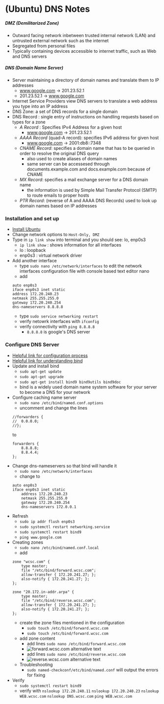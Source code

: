 (Ubuntu) DNS Notes
======

##### DMZ (Demilitarized Zone)
- Outward facing network inbetween trusted internal network (LAN) and untrusted external network such as the internet
- Segregated from personal files
- Typically containing devices accessible to internet traffic, such as Web and DNS servers

##### DNS (Domain Name Server)
- Server maintaining a directory of domain names and translate them to IP addresses
	- www.google.com -> 201.23.52.1
	- 201.23.52.1 -> www.google.com
- Internet Service Providers view DNS servers to translate a web address you type into an IP address
- DNS Zone: a set of DNS records for a single domain 
- DNS Record : single entry of instructions on handling requests based on types for a zone
	- _A Record_ : Specifies IPv4 Address for a given host 
		- www.google.com -> 201.23.52.1
	- _AAAA Record_ (quad-A record): specifies IPv6 address for given host
		- www.google.com -> 2001:db8::7348
	- _CNAME Record_: specifies a domain name that has to be queried in order to resolve the original DNS query 
		- also used to create aliases of domain names
		- same server can be accessesed through documents.example.com and docs.example.com because of CNAME
	- _MX Record_: specifies a mail exchange server for a DNS domain name
		- the information is used by Simple Mail Transfer Protocol (SMTP) to route emails to proper hosts
	- _PTR Record_: (reverse of A and AAAA DNS Records) used to look up domain names based on IP addresses
	
### Installation and set up
- [Install Ubuntu](https://www.ubuntu.com/download/server)
- Change network options to `Host-Only, DMZ`
- Type in `ip link show` into terminal and you should see: lo, enp0s3
	- `ip link show` : shows information for all interfaces 
	- lo : loopback
	- enp0s3 : virtual network driver
- Add another interface
	- type `sudo nano /etc/network/interfaces` to edit the network interfaces configuration file with console based text editor nano
	- add 
	```
	auto enp0s3
	iface enp0s3 inet static
	address 172.20.240.23
	netmask 255.255.255.0
	gateway 172.20.240.254
	dns-nameservers 8.8.8.8
	```
	- type `sudo service networking restart`
	- verify netowrk interfaces with `ifconfig`
	- verify connectivity with `ping 8.8.8.8` 
		- `8.8.8.8` is google's DNS server

### Configure DNS Server
- [Helpful link for configuration process](https://www.ostechnix.com/install-and-configure-dns-server-ubuntu-16-04-lts/)
- [Helpful link for understanding bind](http://www.firewall.cx/linux-knowledgebase-tutorials/system-and-network-services/829-linux-bind-introduction.html)
- Update and install bind
	- `sudo apt-get update`
	- `sudo apt-get upgrade`
	- `sudo apt-get install bind9 bind9utils bind9doc`
	- bind is a widely used domain name system software for your server to become a DNS for your network 
- Configure caching name server
	- `sudo nano /etc/bind/named.conf.options`
	- uncomment and change the lines 
	```
	//forwarders {
	//	0.0.0.0;
	//};
	```
	to 
	```
	forwarders {
		8.8.8.8;
		8.8.4.4;
	};
	```
- Change dns-nameservers so that bind will handle it 
	- `sudo nano /etc/network/interfaces`
	- change to 
	```
	auto enp0s3
	iface enp0s3 inet static
		address 172.20.240.23
		netmask 255.255.255.0
		gateway 172.20.240.254
		dns-nameservers 172.0.0.1
	```
- Refresh 
	- `sudo ip addr flush enp0s3`
	- `sudo systemctl restart networking.service`
	- `sudo systemctl restart bind9`
	- `ping www.google.com`
- Creating zones
	- `sudo nano /etc/bind/named.conf.local`
	- add
	```
	zone "wcsc.com" {
		type master;
		file "/etc/bind/forward.wcsc.com";
		allow-transfer { 172.20.241.27; };
		also-notify { 172.20.241.27; };
	};
	
	zone "20.172.in-addr.arpa" {
		type master;
		file "/etc/bind/reverse.wcsc.com";
		allow-transfer { 172.20.241.27; };
		also-notify { 172.20.241.27; };
	};
	```
	- create the zone files mentioned in the configuration
		- `sudo touch /etc/bind/forward.wcsc.com`
		- `sudo touch /etc/bind/forward.wcsc.com`
	- add zone content 
		- add lines `sudo nano /etc/bind/forward.wcsc.com`
		- ![forward.wcsc.com alternative text](https://github.com/manwthglasses/BlueteamNotes/.forwardwcsc.jpg)
		- add lines `sudo nano /etc/bind/reverse.wcsc.com`
		- ![reverse.wcsc.com alternative text](https://github.com/manwthglasses/BlueteamNotes/.reversewcsc.jpg)
	- Troubleshooting
		- `sudo named-checkconf/etc/bind/named.conf` will output the errors for fixing
- Verify 
	- `sudo systemctl restart bind9`
	- verify with 
	`nslookup 172.20.240.11`
	`nslookup 172.20.240.23`
	`nslookup WEB.wcsc.com`
	`nslookup DNS.wcsc.com`
	`ping WEB.wcsc.com`	
